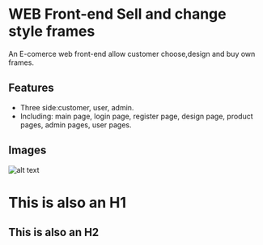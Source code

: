 # WEB Front-end Sell and change style frames
An E-comerce web front-end allow customer choose,design and buy own frames.

## Features
* Three side:customer, user, admin.
* Including: main page, login page, register page, design page, product pages, admin pages, user pages.

## Images
![alt text](https://i.imgur.com/wY6d9zf.png)

This is also an H1
==================

This is also an H2
------------------
